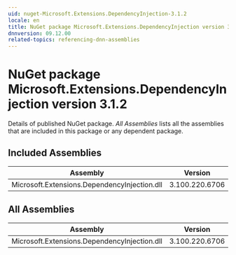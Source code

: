 ```yaml
---
uid: nuget-Microsoft.Extensions.DependencyInjection-3.1.2
locale: en
title: NuGet package Microsoft.Extensions.DependencyInjection version 3.1.2
dnnversion: 09.12.00
related-topics: referencing-dnn-assemblies
---
```


# NuGet package Microsoft.Extensions.DependencyInjection version 3.1.2
Details of published NuGet package.
*All Assemblies* lists all the assemblies that are included in this package or any dependent package.

## Included Assemblies

|Assembly|Version|
|---|---|
|Microsoft.Extensions.DependencyInjection.dll|3.100.220.6706|

## All Assemblies

|Assembly|Version|
|---|---|
|Microsoft.Extensions.DependencyInjection.dll|3.100.220.6706|

